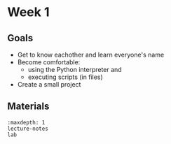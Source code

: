 # Week 1

## Goals
- Get to know eachother and learn everyone's name
- Become comfortable:
    - using the Python interpreter and
    - executing scripts (in files)
- Create a small project

## Materials
```{toctree}
:maxdepth: 1
lecture-notes
lab
```
